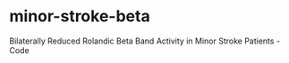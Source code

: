 # minor-stroke-beta
Bilaterally Reduced Rolandic Beta Band Activity in Minor Stroke Patients - Code
